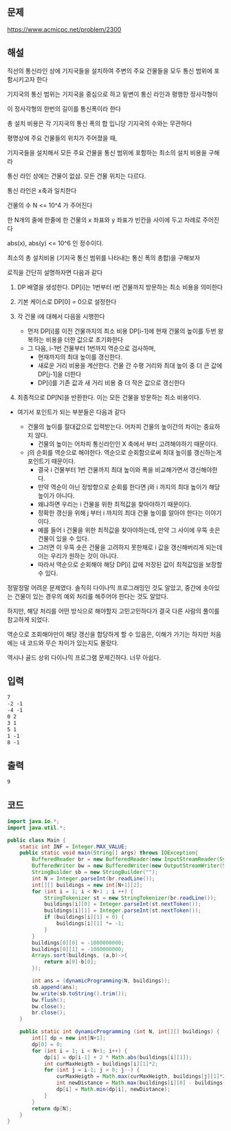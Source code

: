 ## 문제

https://www.acmicpc.net/problem/2300

## 해설
직선의 통신라인 상에 기지국들을 설치하여 주변의 주요 건물들을 모두 통신 범위에 포함시키고자 한다

기지국의 통신 범위는 기지국을 중심으로 하고 밑변이 통신 라인과 평행한 정사각형이

이 정사각형의 한번의 길이를 통신폭이라 한다

총 설치 비용은 각 기지국의 통신 폭의 합 입니당 기지국의 수와는 무관하다

평명상에 주요 건물들의 위치가 주어졌을 때,

기지국들을 설치해서 모든 주요 건물을 통신 범위에 포함하는 최소의 설치 비용을 구해라

통신 라인 상에는 건물이 없삼. 모든 건물 위치는 다르다.

통신 라인은 x축과 일치한다

건물의 수 N <= 10^4 가 주어진다

한 N개의 줄에 한줄에 한 건물의 x 좌표와 y 좌표가 빈칸을 사이에 두고 차례로 주어진다

abs(x), abs(y) <= 10^6 인 정수이다.

최소의 총 설치비용 (기지국 통신 범위를 나타내는 통신 폭의 총합)을 구해보자

로직을 간단히 설명하자면 다음과 같다

1. DP 배열을 생성한다. DP[i]는 1번부터 i번 건물까지 방문하는 최소 비용을 의미한다

2. 기본 케이스로 DP[0] = 0으로 설정한다

3. 각 건물 i에 대해서 다음을 시행한다
    - 먼저 DP[i]를 이전 건물까지의 최소 비용 DP[i-1]에 현재 건물의 높이를 두번 왕복하는 비용을 더한 값으로 초기화한다
    - 그 다음, i-1번 건물부터 1번까지 역순으로 검사하며,
        - 현재까지의 최대 높이를 갱신한다.
        - 새로운 거리 비용을 계산한다. 건물 간 수평 거리와 최대 높이 중 더 큰 값에 DP[j-1]을 더한다
        - DP[i]를 기존 값과 새 거리 비용 중 더 작은 값으로 갱신한다
4. 최종적으로 DP[N]을 반환한다. 이는 모든 건물을 방문하는 최소 비용이다.

- 여기서 포인트가 되는 부분들은 다음과 같다

    - 건물의 높이를 절대값으로 입력받는다. 어차피 건물의 높이간의 차이는 중요하지 않다.
        - 건물의 높이는 어차피 통신라인인 X 축에서 부터 고려해야하기 때문이다.
    - j의 순회를 역순으로 해야한다. 역순으로 순회함으로써 최대 높이를 갱신하는게 포인트기 때문이다.
        - 결국 i 건물부터 1번 건물까지 최대 높이와 폭을 비교해가면서 갱신해야한다.
        - 만약 역순이 아닌 정방향으로 순회를 한다면 j와 i 까지의 최대 높이가 해당 높이가 아니다.
        - 왜냐하면 우리는 i 건물을 위한 최적값을 찾아야하기 때문이다.
        - 정확한 갱신을 위해 j 부터 i 까지의 최대 건물 높이를 알아야 한다는 이야기이다.
        - 예를 들어 i 건물을 위한 최적값을 찾아야하는데, 만약 그 사이에 우뚝 솟은 건물이 있을 수 있다.
        - 그러면 이 우뚝 솟은 건물을 고려하지 못한채로 i 값을 갱신해버리게 되는데 이는 우리가 원하는 것이 아니다.
        - 따라서 역순으로 순회해야 해당 DP[i] 값에 저장된 값이 최적값임을 보장할 수 있다.

정말정말 어려운 문제였다. 솔직히 다이나믹 프로그래밍인 것도 알았고, 중간에 솟아있는 건물이 있는 경우의 예외 처리를 해주어야 한다는 것도 알았다.

하지만, 해당 처리를 어떤 방식으로 해야할지 고민고민하다가 결국 다른 사람의 풀이를 참고하게 되었다.

역순으로 조회해야만이 해당 갱신을 합당하게 할 수 있음은, 이해가 가기는 하지만 처음에는 내 코드와 무슨 차이가 있는지도 몰랐다.

역시나 골드 상위 다이나믹 프로그램 문제긴하다. 너무 아쉽다.


## 입력
```txt
7
-2 -1
-4 -1
0 2
3 1
5 1
1 -1
8 -1
```

## 출력
```txt
9
```

## 코드
```java
import java.io.*;
import java.util.*;

public class Main {
    static int INF = Integer.MAX_VALUE;
    public static void main(String[] args) throws IOException{
        BufferedReader br = new BufferedReader(new InputStreamReader(System.in));
        BufferedWriter bw = new BufferedWriter(new OutputStreamWriter(System.out));
        StringBuilder sb = new StringBuilder("");
        int N = Integer.parseInt(br.readLine());
        int[][] buildings = new int[N+1][2];
        for (int i = 1; i < N+1 ; i ++) {
            StringTokenizer st = new StringTokenizer(br.readLine());
            buildings[i][0] = Integer.parseInt(st.nextToken());
            buildings[i][1] = Integer.parseInt(st.nextToken());
            if (buildings[i][1] < 0) {
                buildings[i][1] *= -1;
            }
        }
        buildings[0][0] = -1000000000;
        buildings[0][1] = -1000000000;
        Arrays.sort(buildings, (a,b)->{
            return a[0]-b[0];
        });

        int ans = (dynamicProgramming(N, buildings));
        sb.append(ans);
        bw.write(sb.toString().trim());
        bw.flush();
        bw.close();
        br.close();
    }

    public static int dynamicProgramming (int N, int[][] buildings) {
        int[] dp = new int[N+1];
        dp[0] = 0;
        for (int i = 1; i < N+1; i++) {
            dp[i] = dp[i-1] + 2 * Math.abs(buildings[i][1]);
            int curMaxHeigth = buildings[i][1]*2;
            for (int j = i-1; j > 0; j--) {
                curMaxHeigth = Math.max(curMaxHeigth, buildings[j][1]*2);
                int newDistance = Math.max(buildings[i][0] - buildings[j][0], curMaxHeigth) + dp[j-1];
                dp[i] = Math.min(dp[i], newDistance);
            }
        }
        return dp[N];
    }
}
```